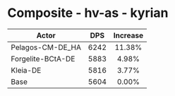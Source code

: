 # Composite - hv-as - kyrian
| Actor | DPS | Increase |
|---|:---:|:---:|
|Pelagos-CM-DE_HA|6242|11.38%|
|Forgelite-BCtA-DE|5883|4.98%|
|Kleia-DE|5816|3.77%|
|Base|5604|0.00%|
